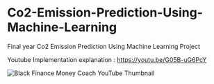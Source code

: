 # Co2-Emission-Prediction-Using-Machine-Learning
Final year Co2 Emission Prediction Using Machine Learning Project

Youtube Implementation explanation : https://youtu.be/G05B-uG6PcY

![Black Finance Money Coach YouTube Thumbnail](https://user-images.githubusercontent.com/28294942/208299271-c3f6fe55-6182-483d-a35e-05bc2d2415d1.png)




